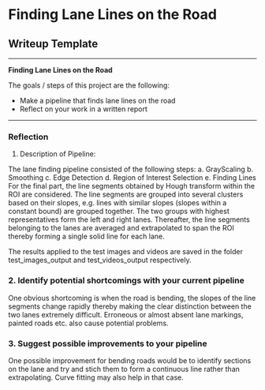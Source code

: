 # **Finding Lane Lines on the Road** 

## Writeup Template

---

**Finding Lane Lines on the Road**

The goals / steps of this project are the following:
* Make a pipeline that finds lane lines on the road
* Reflect on your work in a written report


[//]: # (Image References)

[image1]: ./examples/grayscale.jpg "Grayscale"

---

### Reflection

1. Description of Pipeline:

The lane finding pipeline consisted of the following steps:
 a. GrayScaling
 b. Smoothing
 c. Edge Detection
 d. Region of Interest Selection
 e. Finding Lines
For the final part, the line segments obtained by Hough transform within the ROI 
are considered. The line segments are grouped into several clusters based on their
slopes, e.g. lines with similar slopes (slopes within a constant bound) are grouped
together. The two groups with highest representatives form the left and right lanes.
Thereafter, the line segments belonging to the lanes are averaged and extrapolated
to span the ROI thereby forming a single solid line for each lane.

The results applied to the test images and videos are saved in the folder
test_images_output and test_videos_output respectively.

### 2. Identify potential shortcomings with your current pipeline

One obvious shortcoming is when the road is bending, the slopes of the
line segments change rapidly thereby making the clear distinction between
the two lanes extremely difficult.
Erroneous or almost absent lane markings, painted roads etc.
also cause potential problems.


### 3. Suggest possible improvements to your pipeline

One possible improvement for bending roads would be to identify sections on the lane
and try and stich them to form a continuous line rather than extrapolating. Curve fitting
may also help in that case.
